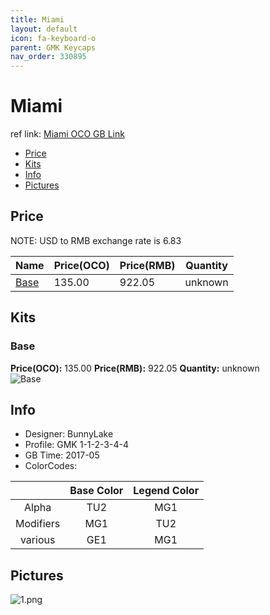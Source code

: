 ```yaml
---
title: Miami
layout: default
icon: fa-keyboard-o
parent: GMK Keycaps
nav_order: 330895
---
```


# Miami

ref link: [Miami OCO GB Link](https://www.originativeco.com/products/miami)

* [Price](#price)
* [Kits](#kits)
* [Info](#info)
* [Pictures](#pictures)


## Price  
NOTE: USD to RMB exchange rate is 6.83

| Name          | Price(OCO)    |  Price(RMB) | Quantity |
| ------------- | ------------ |  ---------- | -------- |
|[Base](#base)|135.00|922.05|unknown|


## Kits
### Base
**Price(OCO):** 135.00    **Price(RMB):** 922.05    **Quantity:** unknown  
<img src="{{ 'assets/images/gmk-keycaps/miami/kits_pics/base.png' | relative_url }}" alt="Base" class="image featured">


## Info
* Designer: BunnyLake
* Profile: GMK 1-1-2-3-4-4
* GB Time: 2017-05
* ColorCodes: 

| |Base Color     | Legend Color
| :-------------: | :-------------: | :------------:
|Alpha|TU2|MG1
|Modifiers|MG1|TU2
|various|GE1|MG1


## Pictures
<img src="{{ 'assets/images/gmk-keycaps/miami/rendering_pics/1.png' | relative_url }}" alt="1.png" class="image featured">
